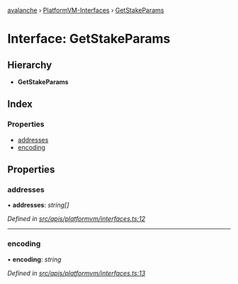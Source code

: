 [avalanche](../README.md) › [PlatformVM-Interfaces](../modules/platformvm_interfaces.md) › [GetStakeParams](platformvm_interfaces.getstakeparams.md)

# Interface: GetStakeParams

## Hierarchy

* **GetStakeParams**

## Index

### Properties

* [addresses](platformvm_interfaces.getstakeparams.md#addresses)
* [encoding](platformvm_interfaces.getstakeparams.md#encoding)

## Properties

###  addresses

• **addresses**: *string[]*

*Defined in [src/apis/platformvm/interfaces.ts:12](https://github.com/ava-labs/avalanchejs/blob/8033096/src/apis/platformvm/interfaces.ts#L12)*

___

###  encoding

• **encoding**: *string*

*Defined in [src/apis/platformvm/interfaces.ts:13](https://github.com/ava-labs/avalanchejs/blob/8033096/src/apis/platformvm/interfaces.ts#L13)*
